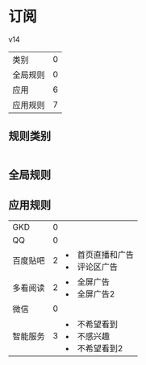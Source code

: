 # 订阅

v14

|||
| - |:-:|
|类别|0|
|全局规则|0|
|应用|6|
|应用规则|7|

## 规则类别

|||
| - |:-:|


## 全局规则



## 应用规则

||||
| - |:-:|-|
|GKD|0||
|QQ|0||
|百度贴吧|2|<li>首页直播和广告<li>评论区广告|
|多看阅读|2|<li>全屏广告<li>全屏广告2|
|微信|0||
|智能服务|3|<li>不希望看到<li>不感兴趣<li>不希望看到2|
